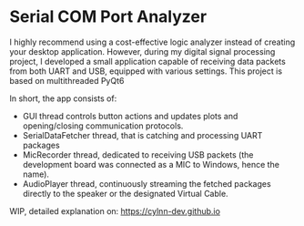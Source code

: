 # Serial COM Port Analyzer

I highly recommend using a cost-effective logic analyzer instead of creating your desktop application. However, during my digital signal processing project, I developed a small application capable of receiving data packets from both UART and USB, equipped with various settings. This project is based on multithreaded PyQt6

In short, the app consists of:

- GUI thread controls button actions and updates plots and opening/closing communication protocols.
- SerialDataFetcher thread, that is catching and processing UART packages
- MicRecorder thread, dedicated to receiving USB packets (the development board was connected as a MIC to Windows, hence the name).
- AudioPlayer thread, continuously streaming the fetched packages directly to the speaker or the designated Virtual Cable.

WIP, detailed explanation on: https://cylnn-dev.github.io
